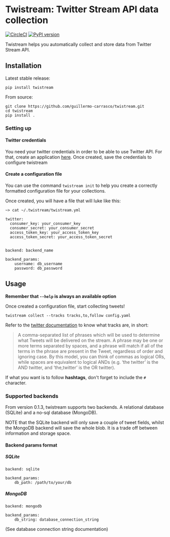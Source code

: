 # Twistream: Twitter Stream API data collection

[![CircleCI](https://circleci.com/gh/guillermo-carrasco/twistream.svg?style=svg)](https://circleci.com/gh/circleci/circleci-docs)
[![PyPI version](https://badge.fury.io/py/twistream.svg)](https://badge.fury.io/py/twistream)

Twistream helps you automatically collect and store data from Twitter Stream API.

## Installation

Latest stable release:

    pip install twistream

From source:

    git clone https://github.com/guillermo-carrasco/twistream.git
    cd twistream
    pip install .

### Setting up

#### Twitter credentials
You need your twitter credentials in order to be able to use Twitter API. For that,
create an application [here](https://apps.twitter.com). Once created, save the credentials to configure
twistream

#### Create a configuration file

You can use the command `twistream init` to help you create a correctly formatted configuration file
for your collections.

Once created, you will have a file that will luke like this:

```
~> cat ~/.twistream/twistream.yml      

twitter:                  
  consumer_key: your_consumer_key                   
  consumer_secret: your_consumer_secret             
  access_token_key: your_access_token_key             
  access_token_secret: your_access_token_secret       
      

backend: backend_name                  

backend_params:
    username: db_username
    password: db_password
```

## Usage

__**Remember that `--help` is always an available option**__

Once created a configuration file, start collecting tweets!

```
twistream collect --tracks tracks,to,follow config.yaml
```

Refer to the [twitter documentation][streaming-docs] to know what tracks are, in short: 

> A comma-separated list of phrases which will be used to determine what Tweets will be delivered 
> on the stream. A phrase may be one or more terms separated by spaces, and a phrase will match 
> if all of the terms in the phrase are present in the Tweet, regardless of order and ignoring case.
> By this model, you can think of commas as logical ORs, while spaces are equivalent to 
> logical ANDs (e.g. ‘the twitter’ is the AND twitter, and ‘the,twitter’ is the OR twitter).

If what you want is to follow **hashtags**, don't forget to include the `#` character.

### Supported backends

From version 0.1.3, twistream supports two backends. A relational database (SQLite) and a no-sql database (MongoDB). 

NOTE that the SQLite backend will only save a couple of tweet fields, whilst the MongoDB backend will save the whole blob.
It is a trade off between information and storage space. 

#### Backend params format

##### SQLite

```
backend: sqlite

backend_params:
    db_path: /path/to/your/db
```

##### MongoDB

```
backend: mongodb

backend_params:
    db_string: database_connection_string
```

(See database connection string documentation)

[streaming-docs]: https://developer.twitter.com/en/docs/tweets/filter-realtime/guides/basic-stream-parameters
[connection-string]: https://pymongo.readthedocs.io/en/stable/tutorial.html#making-a-connection-with-mongoclient